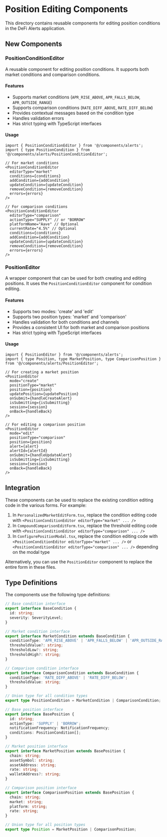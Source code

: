 # Position Editing Components

This directory contains reusable components for editing position conditions in the DeFi Alerts application.

## New Components

### PositionConditionEditor

A reusable component for editing position conditions. It supports both market conditions and comparison conditions.

#### Features

- Supports market conditions (`APR_RISE_ABOVE`, `APR_FALLS_BELOW`, `APR_OUTSIDE_RANGE`)
- Supports comparison conditions (`RATE_DIFF_ABOVE`, `RATE_DIFF_BELOW`)
- Provides contextual messages based on the condition type
- Handles validation errors
- Has strict typing with TypeScript interfaces

#### Usage

```tsx
import { PositionConditionEditor } from '@/components/alerts';
import { type PositionCondition } from '@/components/alerts/PositionConditionEditor';

// For market conditions
<PositionConditionEditor
  editorType="market"
  conditions={conditions}
  addCondition={addCondition}
  updateCondition={updateCondition}
  removeCondition={removeCondition}
  errors={errors}
/>

// For comparison conditions
<PositionConditionEditor
  editorType="comparison"
  actionType="SUPPLY" // or "BORROW"
  platformName="Aave" // Optional
  currentRate="4.5%" // Optional
  conditions={conditions}
  addCondition={addCondition}
  updateCondition={updateCondition}
  removeCondition={removeCondition}
  errors={errors}
/>
```

### PositionEditor

A wrapper component that can be used for both creating and editing positions. It uses the `PositionConditionEditor` component for condition editing.

#### Features

- Supports two modes: 'create' and 'edit'
- Supports two position types: 'market' and 'comparison'
- Handles validation for both conditions and channels
- Provides a consistent UI for both market and comparison positions
- Has strict typing with TypeScript interfaces

#### Usage

```tsx
import { PositionEditor } from '@/components/alerts';
import { type Position, type MarketPosition, type ComparisonPosition } from '@/components/alerts/PositionEditor';

// For creating a market position
<PositionEditor
  mode="create"
  positionType="market"
  position={position}
  updatePosition={updatePosition}
  onSubmit={handleCreateAlert}
  isSubmitting={isSubmitting}
  session={session}
  onBack={handleBack}
/>

// For editing a comparison position
<PositionEditor
  mode="edit"
  positionType="comparison"
  position={position}
  alert={alert}
  alertId={alertId}
  onSubmit={handleUpdateAlert}
  isSubmitting={isSubmitting}
  session={session}
  onBack={handleBack}
/>
```

## Integration

These components can be used to replace the existing condition editing code in the various forms. For example:

1. In `PersonalizedMarketEditForm.tsx`, replace the condition editing code with `<PositionConditionEditor editorType="market" ... />`
2. In `CompoundComparisonEditForm.tsx`, replace the threshold editing code with `<PositionConditionEditor editorType="comparison" ... />`
3. In `ConfigurePositionModal.tsx`, replace the condition editing code with `<PositionConditionEditor editorType="market" ... />` or `<PositionConditionEditor editorType="comparison" ... />` depending on the modal type

Alternatively, you can use the `PositionEditor` component to replace the entire form in these files.

## Type Definitions

The components use the following type definitions:

```typescript
// Base condition interface
export interface BaseCondition {
  id: string;
  severity: SeverityLevel;
}

// Market condition interface
export interface MarketCondition extends BaseCondition {
  conditionType: 'APR_RISE_ABOVE' | 'APR_FALLS_BELOW' | 'APR_OUTSIDE_RANGE';
  thresholdValue?: string;
  thresholdLow?: string;
  thresholdHigh?: string;
}

// Comparison condition interface
export interface ComparisonCondition extends BaseCondition {
  conditionType: 'RATE_DIFF_ABOVE' | 'RATE_DIFF_BELOW';
  thresholdValue: string;
}

// Union type for all condition types
export type PositionCondition = MarketCondition | ComparisonCondition;

// Base position interface
export interface BasePosition {
  id: string;
  actionType: 'SUPPLY' | 'BORROW';
  notificationFrequency: NotificationFrequency;
  conditions: PositionCondition[];
}

// Market position interface
export interface MarketPosition extends BasePosition {
  chain: string;
  assetSymbol: string;
  assetAddress: string;
  rate: string;
  walletAddress?: string;
}

// Comparison position interface
export interface ComparisonPosition extends BasePosition {
  chain: string;
  market: string;
  platform: string;
  rate: string;
}

// Union type for all position types
export type Position = MarketPosition | ComparisonPosition;
```
